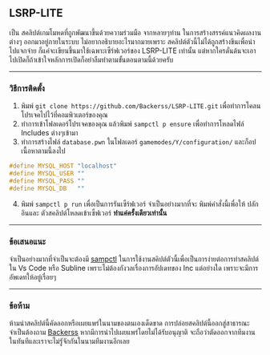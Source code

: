 ## LSRP-LITE

เป็น สคลิปต์เกมโมหดที่ถูกพัฒนาขึ้นด้วยความร่วมมือ จากหลายๆท่าน ในการสร้างสรรค์แนวคิดผลงานต่างๆ ออกมาอยู่ภายในระบบ ไม่อยากอธิบายอะไรมากมายเพราะ สคลิปต์ตัวนี้ไม่ได้ถูกสร้างขึนเพื่อนำไปแจกจ่าย ก็แค่จะเขียนขึ้นมาใช้เฉพาะเซืร์ฟเวอร์ของ LSRP-LITE เท่านั้น แต่หากใครดั่นด้นจะเอาไปเปิดก็ถ้าเข้าใจหลักการเปิดก็อย่าลืมทำตามขั้นตอนตามนี้ด้วยครับ

<hr>

### วิธีการติดตั้ง
1. พิมพ์ `git clone https://github.com/Backerss/LSRP-LITE.git` เพื่อทำการโคลนโปรเจคไปไว้ที่คอมพิวเตอร์ของคุณ
2. ทำการเข้าโฟลเดอร์โปรเจคของคุณ แล้วพิมพ์ `sampctl p ensure` เพื่อทำการโหลดไฟล์ Includes ต่างๆเข้ามา
3. ทำการสร้างไฟล์ `database.pwn` ในโฟลเดอร์ `gamemodes/Y/configuration/` และก็อปเนื้อหาตามนี้ลงไป
```C
#define MYSQL_HOST "localhost"
#define MYSQL_USER ""
#define MYSQL_PASS ""
#define MYSQL_DB   ""
```
4. พิมพ์ `sampctl p run` เพื่อเป็นการรันเซืร์ฟเวอร์ จำเป็นอย่างมากที่จะ พิมพ์คำสั่งนี้เพื่อให้ ปลักอินและ ตัวสคลิปต์โหลดเข้าเซืฟเวอร์ **ทำแค่ครั้งเดียวเท่านั้น**

<hr>

### ข้อเสนอแนะ

จำเป็นอย่างมากที่จำเป็นจะต้องมี [sampctl](https://github.com/Southclaws/sampctl) ในการใช้งานสคิปต์ตัวนี้เพื่อเป็นการง่ายต่อการทำสคลิปต์ใน Vs Code หรือ Subline เพราะไม่ต้องกังวลเรื่องการอัปเดทของ Inc แต่อย่างใด เพราะจะมีการอัพเดทให้อยู่เรื่อยๆ

<hr>

### ข้อห้าม

ห้ามนำสคลิปต์นี้คัดลอกหรือเผยแพร่ในนามของตนเองเด็ดขาด การปล่อยสคลิปต์นี้ออกสู่สาธารณะจำเป็นต้องถาม [Backerss](https://github.com/Backerss) หากมีการนำไปเผยแพร่โดยไม่ได้รับอนุญาติ จะถือว่าตัดออกจากทีมงานในทันทีและเราจะไม่รูัจักกันในนามทีมงานอีกเลย